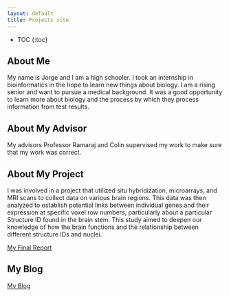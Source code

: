 ```yaml
---
layout: default
title: Projects site
---
```


* TOC
{:toc}

## About Me

My name is Jorge and I am a high schooler. I took an internship in bioinformatics in the hope to learn new things about biology. I am a rising senior and want to pursue a medical background. It was a good opportunity to learn more about biology and the process by which they process information from test results. 

## About My Advisor

My advisors Professor Ramaraj and Colin supervised my work to make sure that my work was correct. 

## About My Project

I was involved in a project that utilized situ hybridization, microarrays, and MRI scans to collect data on various brain regions. This data was then analyzed to establish potential links between individual genes and their expression at specific voxel row numbers, particularly about a particular Structure ID found in the brain stem. This study aimed to deepen our knowledge of how the brain functions and the relationship between different structure IDs and nuclei.

[My Final Report](files/finalreport.pdf)

## My Blog

[My Blog](blog.html)
